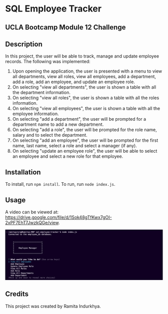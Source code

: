 # SQL Employee Tracker

## UCLA Bootcamp Module 12 Challenge

## Description

In this project, the user will be able to track, manage and update employee records. The following was implemented:

1. Upon opening the application, the user is presented with a menu to view all departments, view all roles, view all employees, add a department, add a role, add an employee, and update an employee role.
2. On selecting "view all departments", the user is shown a table with all the department information.
3. On selecting "view all roles", the user is shown a table with all the roles information.
4. On selecting "view all employees", the user is shown a table with all the employee information.
5. On selecting "add a department", the user will be prompted for a department name to add a new department.
6. On selecting "add a role", the user will be prompted for the role name, salary and to select the department.
7. On selecting "add an employee", the user will be prompted for the first name, last name, select a role and select a manager (if any).
8. On selecting "update an employee role", the user will be able to select an employee and select a new role for that employee.

## Installation

To install, run `npm install`.
To run, run `node index.js`.

## Usage

A video can be viewed at: https://drive.google.com/file/d/1Sok48gTfKwx7gOI-2xPF7EhT7JwzkQGe/view.

<img src="./assets/images/employee-tracker-screenshot.png" alt="screenshot"/>

## Credits

This project was created by Ramita Indurkhya.
